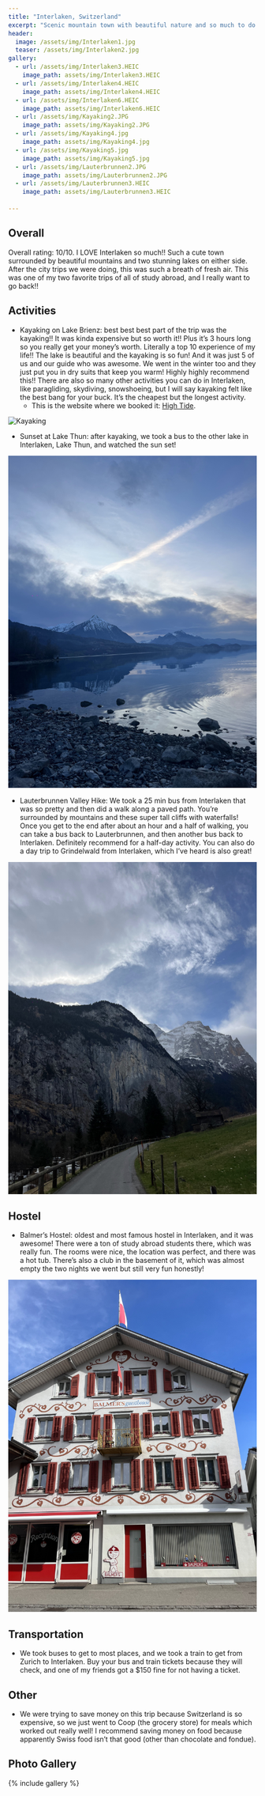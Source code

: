```yaml
---
title: "Interlaken, Switzerland"
excerpt: "Scenic mountain town with beautiful nature and so much to do."
header:
  image: /assets/img/Interlaken1.jpg
  teaser: /assets/img/Interlaken2.jpg
gallery:
  - url: /assets/img/Interlaken3.HEIC
    image_path: assets/img/Interlaken3.HEIC
  - url: /assets/img/Interlaken4.HEIC
    image_path: assets/img/Interlaken4.HEIC
  - url: /assets/img/Interlaken6.HEIC
    image_path: assets/img/Interlaken6.HEIC
  - url: /assets/img/Kayaking2.JPG
    image_path: assets/img/Kayaking2.JPG
  - url: /assets/img/Kayaking4.jpg
    image_path: assets/img/Kayaking4.jpg
  - url: /assets/img/Kayaking5.jpg
    image_path: assets/img/Kayaking5.jpg
  - url: /assets/img/Lauterbrunnen2.JPG
    image_path: assets/img/Lauterbrunnen2.JPG
  - url: /assets/img/Lauterbrunnen3.HEIC
    image_path: assets/img/Lauterbrunnen3.HEIC
   
---
```


## Overall
Overall rating: 10/10. I LOVE Interlaken so much!! Such a cute town surrounded by beautiful mountains and two stunning lakes on either side. After the city trips we were doing, this was such a breath of fresh air. This was one of my two favorite trips of all of study abroad, and I really want to go back!!

## Activities
* Kayaking on Lake Brienz: best best best part of the trip was the kayaking!! It was kinda expensive but so worth it!! Plus it’s 3 hours long so you really get your money’s worth. Literally a top 10 experience of my life!! The lake is beautiful and the kayaking is so fun! And it was just 5 of us and our guide who was awesome. We went in the winter too and they just put you in dry suits that keep you warm! Highly highly recommend this!! There are also so many other activities you can do in Interlaken, like paragliding, skydiving, snowshoeing, but I will say kayaking felt like the best bang for your buck. It’s the cheapest but the longest activity. 
  * This is the website where we booked it: [High Tide](https://hightide.ch/en/experience/winter-kayak-activity-interlaken/). 

![Kayaking](/assets/img/Kayaking1.JPG)

* Sunset at Lake Thun: after kayaking, we took a bus to the other lake in Interlaken, Lake Thun, and watched the sun set!

![Lake Thun](/assets/img/Interlaken5.HEIC)

* Lauterbrunnen Valley Hike: We took a 25 min bus from Interlaken that was so pretty and then did a walk along a paved path. You’re surrounded by mountains and these super tall cliffs with waterfalls! Once you get to the end after about an hour and a half of walking, you can take a bus back to Lauterbrunnen, and then another bus back to Interlaken. Definitely recommend for a half-day activity. You can also do a day trip to Grindelwald from Interlaken, which I’ve heard is also great!

![Lauterbrunnen](/assets/img/Lauterbrunnen1.HEIC)

## Hostel
* Balmer’s Hostel: oldest and most famous hostel in Interlaken, and it was awesome! There were a ton of study abroad students there, which was really fun. The rooms were nice, the location was perfect, and there was a hot tub. There’s also a club in the basement of it, which was almost empty the two nights we went but still very fun honestly!

![Balmers](/assets/img/Balmers.HEIC)

## Transportation
* We took buses to get to most places, and we took a train to get from Zurich to Interlaken. Buy your bus and train tickets because they will check, and one of my friends got a $150 fine for not having a ticket. 

## Other
* We were trying to save money on this trip because Switzerland is so expensive, so we just went to Coop (the grocery store) for meals which worked out really well! I recommend saving money on food because apparently Swiss food isn’t that good (other than chocolate and fondue). 

## Photo Gallery
{% include gallery %}
